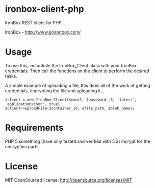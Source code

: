 
ironbox-client-php
=====================

IronBox REST client for PHP

IronBox - http://www.goironbox.com/

# Usage

To use this, instantiate the IronBox_Client class with your IronBox credentials.  Then call the functions on the client to perform the desired tasks.

A simple example of uploading a file, this does all of the work of getting credentials, encrypting the file and uploading it...

    $client = new IronBox_Client($email, $password, 0, 'latest', 'application/json', true);
    $client->uploadFile($container_id, $file_path, $blob_name);

# Requirements 

PHP 5.something (have only tested and verified with 5.3)
mcrypt for the encryption parts

# License

MIT OpenSourced license: http://opensource.org/licenses/MIT


